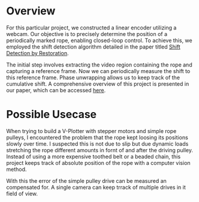 # Overview
For this particular project, we constructed a linear encoder utilizing a webcam. Our objective is to precisely determine the position of a periodically marked rope, enabling closed-loop control. To achieve this, we employed the shift detection algorithm detailed in the paper titled [Shift Detection by Restoration](https://ieeexplore.ieee.org/abstract/document/797613?casa_token=6_OHe42YE9MAAAAA:ip5czK3rR5_7s-aKzd5sjOF56L6gWtHyA4jIVFEIpxuSViKlaqPCrII5cJMrLCwvyXgdndIZE8E).

The initial step involves extracting the video region containing the rope and capturing a reference frame. Now we can periodically measure the shift to this reference frame. Phase unwrapping allows us to keep track of the cumulative shift. A comprehensive overview of this project is presented in our paper, which can be accessed [here](dokumentation/AWP_Abschlussbericht.pdf).

# Possible Usecase
When trying to build a V-Plotter with stepper motors and simple rope pulleys, I encountered the problem that the rope kept loosing its positions slowly over time. I suspected this is not due to slip but due dynamic loads stretching the rope different amounts in fornt of and after the driving pulley.
Instead of using a more expensive toothed belt or a beaded chain, this project keeps track of absolute position of the rope with a computer vision method.

With this the error of the simple pulley drive can be measured an compensated for. A single camera can keep trrack of multiple drives in it field of view.
